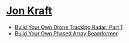 # [Jon Kraft](https://www.youtube.com/@jonkraft)
- [Build Your Own Drone Tracking Radar: Part 1](https://youtu.be/igrN_wd_g74)
- [Build Your Own Phased Array Beamformer](https://youtu.be/2QXKuEYR4Bw)
